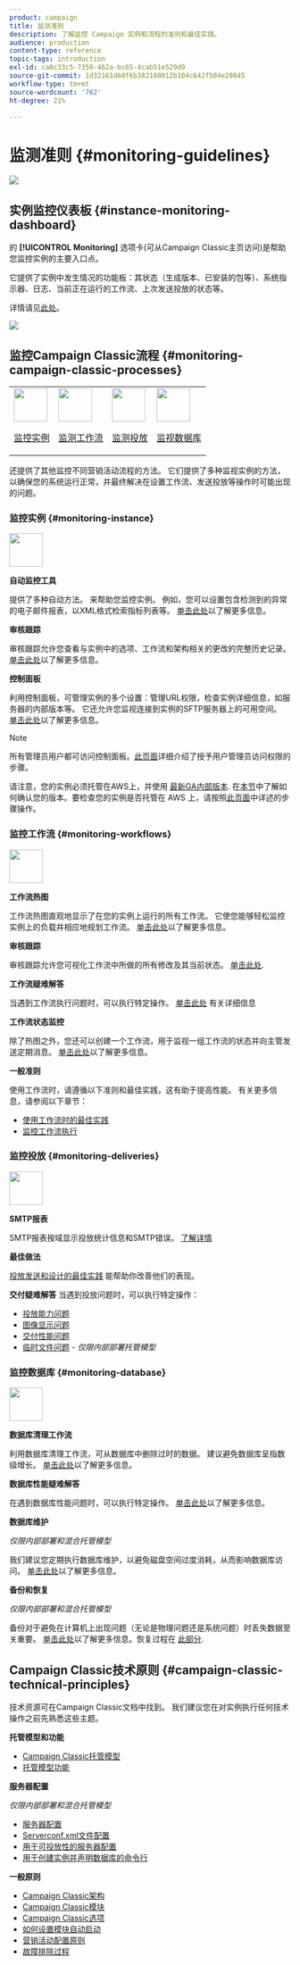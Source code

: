 ```yaml
---
product: campaign
title: 监测准则
description: 了解监控 Campaign 实例和流程的准则和最佳实践。
audience: production
content-type: reference
topic-tags: introduction
exl-id: ca0c33c5-7350-462a-bc65-4cab51e529d9
source-git-commit: 1d32161d60f6b382188012b104c642f504e28645
workflow-type: tm+mt
source-wordcount: '762'
ht-degree: 21%

---
```


# 监测准则 {#monitoring-guidelines}

![](../../assets/v7-only.svg)

## 实例监控仪表板 {#instance-monitoring-dashboard}

的 **[!UICONTROL Monitoring]** 选项卡(可从Campaign Classic主页访问)是帮助您监控实例的主要入口点。

它提供了实例中发生情况的功能板：其状态（生成版本、已安装的包等）、系统指示器、日志、当前正在运行的工作流、上次发送投放的状态等。

详情请见[此处](../../production/using/monitoring-processes.md)。

![](assets/monitoring_tab.png)

## 监控Campaign Classic流程 {#monitoring-campaign-classic-processes}

<table>
<tr><td><img src="assets/do-not-localize/icon_system.svg" width="60px"><p><a href="#monitoring-instance">监控实例</a></p></td>
<td><img src="assets/do-not-localize/icon_workflows.svg" width="60px"><p><a href="#monitoring-workflows">监测工作流</a></p></td>
<td><img src="assets/do-not-localize/icon_send.svg" width="60px"><p><a href="#monitoring-deliveries">监测投放</a></p></td>
<td><img src="assets/do-not-localize/icon_database.svg" width="60px"><p><a href="#monitoring-database">监视数据库</a></p></td></tr>
</table>

还提供了其他监控不同营销活动流程的方法。 它们提供了多种监视实例的方法，以确保您的系统运行正常，并最终解决在设置工作流、发送投放等操作时可能出现的问题。

### 监控实例 {#monitoring-instance}

<img src="assets/do-not-localize/icon_system.svg" width="60px">

**自动监控工具**

提供了多种自动方法。 来帮助您监控实例。 例如，您可以设置包含检测到的异常的电子邮件报表，以XML格式检索指标列表等。 [单击此处](../../production/using/monitoring-processes.md#automatic-monitoring)以了解更多信息。

**审核跟踪**

审核跟踪允许您查看与实例中的选项、工作流和架构相关的更改的完整历史记录。 [单击此处](../../production/using/audit-trail.md)以了解更多信息。

**控制面板**

利用控制面板，可管理实例的多个设置：管理URL权限，检查实例详细信息，如服务器的内部版本等。 它还允许您监视连接到实例的SFTP服务器上的可用空间。 [单击此处](https://experienceleague.adobe.com/docs/control-panel/using/control-panel-home.html?lang=zh-Hans)以了解更多信息。

>[!NOTE]
>
>所有管理员用户都可访问控制面板。[此页面](https://experienceleague.adobe.com/docs/control-panel/using/discover-control-panel/managing-permissions.html?lang=zh-Hans#discover-control-panel)详细介绍了授予用户管理员访问权限的步骤。
>
>请注意，您的实例必须托管在AWS上，并使用 [最新GA内部版本](../../rn/using/rn-overview.md). 在[本节](../../platform/using/launching-adobe-campaign.md#getting-your-campaign-version)中了解如何确认您的版本。要检查您的实例是否托管在 AWS 上，请按照[此页面](https://experienceleague.adobe.com/docs/control-panel/using/faq.html)中详述的步骤操作。

### 监控工作流 {#monitoring-workflows}

<img src="assets/do-not-localize/icon_workflows.svg" width="60px">

**工作流热图**

工作流热图直观地显示了在您的实例上运行的所有工作流。 它使您能够轻松监控实例上的负载并相应地规划工作流。 [单击此处](../../workflow/using/heatmap.md)以了解更多信息。

**审核跟踪**

审核跟踪允许您可视化工作流中所做的所有修改及其当前状态。 [单击此处](../../production/using/audit-trail.md).

**工作流疑难解答**

当遇到工作流执行问题时，可以执行特定操作。 [单击此处](../../production/using/workflow-execution.md) 有关详细信息

**工作流状态监控**

除了热图之外，您还可以创建一个工作流，用于监视一组工作流的状态并向主管发送定期消息。 [单击此处](../../workflow/using/supervising-workflows.md)以了解更多信息。

**一般准则**

使用工作流时，请遵循以下准则和最佳实践，这有助于提高性能。 有关更多信息，请参阅以下章节：
* [使用工作流时的最佳实践](../../workflow/using/workflow-best-practices.md)
* [监控工作流执行](../../workflow/using/monitoring-workflow-execution.md)

### 监控投放 {#monitoring-deliveries}

<img src="assets/do-not-localize/icon_send.svg" width="60px">

**SMTP报表**

SMTP报表按域显示投放统计信息和SMTP错误。 [了解详情](../../production/using/monitoring-processes.md)

**最佳做法**

[投放发送和设计的最佳实践](../../delivery/using/delivery-best-practices.md) 能帮助你改善他们的表现。

**交付疑难解答**
当遇到投放问题时，可以执行特定操作：
* [投放能力问题](../../production/using/performance-and-throughput-issues.md#deliverability_issues)
* [图像显示问题](../../production/using/image-display-issues.md)
* [交付性能问题](../../delivery/using/delivery-performances.md)
* [临时文件问题](../../production/using/temporary-files.md) - *仅限内部部署托管模型*

### 监控数据库 {#monitoring-database}

<img src="assets/do-not-localize/icon_database.svg" width="60px">

**数据库清理工作流**

利用数据库清理工作流，可从数据库中删除过时的数据。 建议避免数据库呈指数级增长。 [单击此处](../../production/using/database-cleanup-workflow.md)以了解更多信息。

**数据库性能疑难解答**

在遇到数据库性能问题时，可以执行特定操作。 [单击此处](../../production/using/database-performances.md)以了解更多信息。

**数据库维护**

*仅限内部部署和混合托管模型*

我们建议您定期执行数据库维护，以避免磁盘空间过度消耗，从而影响数据库访问。 [单击此处](../../production/using/recommendations.md)以了解更多信息。

**备份和恢复**

*仅限内部部署和混合托管模型*

备份对于避免在计算机上出现问题（无论是物理问题还是系统问题）时丢失数据至关重要。 [单击此处](../../production/using/backup.md)以了解更多信息。恢复过程在 [此部分](../../production/using/restoration.md).

## Campaign Classic技术原则 {#campaign-classic-technical-principles}

技术资源可在Campaign Classic文档中找到。 我们建议您在对实例执行任何技术操作之前先熟悉这些主题。

**托管模型和功能**

* [Campaign Classic托管模型](../../installation/using/hosting-models.md)
* [托管模型功能](../../installation/using/capability-matrix.md)

**服务器配置**

*仅限内部部署和混合托管模型*

* [服务器配置](../../installation/using/configuring-campaign-server.md)
* [Serverconf.xml文件配置](../../installation/using/the-server-configuration-file.md)
* [用于可投放性的服务器配置](../../installation/using/email-deliverability.md)
* [用于创建实例并声明数据库的命令行](../../installation/using/command-lines.md)

**一般原则**

* [Campaign Classic架构](../../production/using/general-architecture.md)
* [Campaign Classic模块](../../production/using/operating-principle.md)
* [Campaign Classic选项](../../installation/using/configuring-campaign-options.md)
* [如何设置模块自动启动](../../production/using/administration.md)
* [营销活动配置原则](../../production/using/configuration-principle.md)
* [故障排除过程](../../production/using/performance-and-throughput-issues.md)
